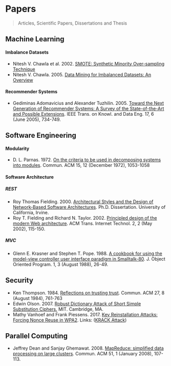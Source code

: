 # Papers
> Articles, Scientific Papers, Dissertations and Thesis

## Machine Learning

#### Imbalance Datasets

+ Nitesh V. Chawla et al. 2002. [SMOTE: Synthetic Minority Over-sampling Technique](https://www.jair.org/media/953/live-953-2037-jair.pdf)
+ Nitesh V. Chawla. 2005. [Data Mining for Imbalanced Datasets: An Overview](http://www3.nd.edu/~dial/publications/chawla2005data.pdf)

#### Recommender Systems

+ Gediminas Adomavicius and Alexander Tuzhilin. 2005. [Toward the Next Generation of Recommender Systems: A Survey of the State-of-the-Art and Possible Extensions](http://pages.stern.nyu.edu/~atuzhili/pdf/TKDE-Paper-as-Printed.pdf). IEEE Trans. on Knowl. and Data Eng. 17, 6 (June 2005), 734-749.

## Software Engineering

#### Modularity

+ D. L. Parnas. 1972. [On the criteria to be used in decomposing systems into modules](https://www.cs.umd.edu/class/spring2003/cmsc838p/Design/criteria.pdf). Commun. ACM 15, 12 (December 1972), 1053-1058

#### Software Architecture

##### REST
+ Roy Thomas Fielding. 2000. [Architectural Styles and the Design of Network-Based Software Architectures](https://www.ics.uci.edu/~fielding/pubs/dissertation/top.htm). Ph.D. Dissertation. University of California, Irvine.
+ Roy T. Fielding and Richard N. Taylor. 2002. [Principled design of the modern Web architecture](https://www.ics.uci.edu/~fielding/pubs/webarch_icse2000.pdf). ACM Trans. Internet Technol. 2, 2 (May 2002), 115-150.

##### MVC
+ Glenn E. Krasner and Stephen T. Pope. 1988. [A cookbook for using the model-view controller user interface paradigm in Smalltalk-80](https://www.lri.fr/~mbl/ENS/FONDIHM/2013/papers/Krasner-JOOP88.pdf). J. Object Oriented Program. 1, 3 (August 1988), 26-49.

## Security

+ Ken Thompson. 1984. [Reflections on trusting trust](https://www.ece.cmu.edu/~ganger/712.fall02/papers/p761-thompson.pdf). Commun. ACM 27, 8 (August 1984), 761-763
+ Edwin Olson. 2007. [Robust Dictionary Attack of Short Simple Substitution Ciphers.](http://april.eecs.umich.edu/pdfs/olson2007crypt.pdf) MIT. Cambridge, MA.
+ Mathy Vanhoef and Frank Piessens. 2017. [Key Reinstallation Attacks: Forcing Nonce Reuse in WPA2](https://papers.mathyvanhoef.com/ccs2017.pdf). Links: ([KRACK Attack](https://www.krackattacks.com))

## Parallel Computing

+ Jeffrey Dean and Sanjay Ghemawat. 2008. [MapReduce: simplified data processing on large clusters](http://static.googleusercontent.com/media/research.google.com/pt-BR//archive/mapreduce-osdi04.pdf). Commun. ACM 51, 1 (January 2008), 107-113.
